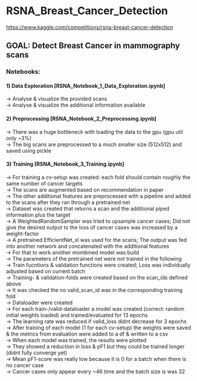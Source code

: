 # RSNA_Breast_Cancer_Detection

https://www.kaggle.com/competitions/rsna-breast-cancer-detection

## GOAL: Detect Breast Cancer in mammography scans

### Notebooks:

#### 1) Data Exploration [RSNA_Notebook_1_Data_Exploration.ipynb]
  -> Analyse & visualize the provided scans<br>
  -> Analyse & visualize the additional information available<br>
#### 2) Preprocessing [RSNA_Notebook_2_Preprocessing.ipynb]
  -> There was a huge bottleneck with loading the data to the gpu (gpu util only ~3%)<br>
  -> The big scans are preprocessed to a much smaller size (512x512) and saved using pickle<br>
#### 3) Training [RSNA_Notebook_3_Training.ipynb]
  -> For training a cv-setup was created: each fold should contain roughly the same number of cancer targets<br>
  -> The scans are augmented based on recommendation in paper<br>
  -> The other additional features are preprocessed with a pipeline and added to the scans after they ran through a pretrained net<br>
  -> Dataset was created that returns a scan and the additional piped information plus the target<br>
  -> A WeightedRandomSampler was tried to upsample cancer cases; Did not give the desired output to the loss of cancer cases was increased by a weight-factor<br>
  -> A pretrained EfficientNet_xl was used for the scans; The output was fed into another network and concatenated with the additional features<br>
  -> For that to work another mombined model was build<br>
  -> The parameters of the pretrained net were not trained in the following<br>
  -> Train fucntions & validation functions were created; Loss was individually adjusted based on current batch<br>
  -> Training- & validation-folds were created based on the scan_ids defined above<br>
  -> It was checked the no valid_scan_id was in the corresponding training fold<br>
  -> Dataloader were created<br>
  -> For each train-/valid-dataloader a model was created (correct: random initial weights loaded) and trained/evaluated for 13 epochs<br>
  -> The learning rate was reduced if valid_loss didnt decrease for 3 epochs<br>
  -> After training of each model (1 for each cv-setup) the weights were saved & the metrics from evaluation were added to a df & written to a csv<br>
  -> When each model was trained, the results were plotted<br>
  -> They showed a reduction in loss & pF1 but they could be trained longer (didnt fully converge yet)<br>
  -> Mean pF1-score was really low because it is 0 for a batch when there is no cancer case<br>
  -> Cancer cases only appear every ~46 time and the batch size is was 32<br>
